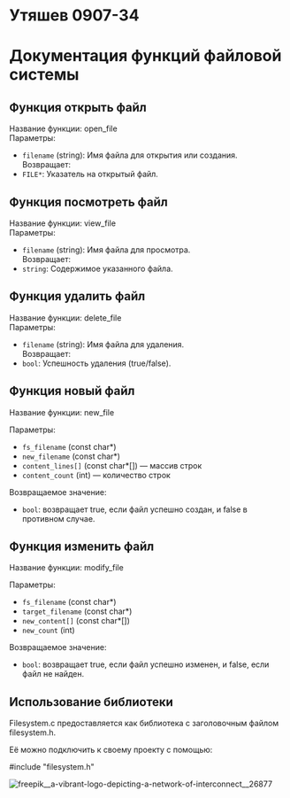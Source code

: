# Утяшев 0907-34

# Документация функций файловой системы

## Функция открыть файл

Название функции: open_file  
Параметры:  
- `filename` (string): Имя файла для открытия или создания.  
Возвращает:  
- `FILE*`: Указатель на открытый файл.

## Функция посмотреть файл

Название функции: view_file  
Параметры:  
- `filename` (string): Имя файла для просмотра.  
Возвращает:  
- `string`: Содержимое указанного файла.

## Функция удалить файл

Название функции: delete_file  
Параметры:  
- `filename` (string): Имя файла для удаления.  
Возвращает:  
- `bool`: Успешность удаления (true/false).  

## Функция новый файл

Название функции: new_file

Параметры: 

- `fs_filename` (const char*)
- `new_filename` (const char*)
- `content_lines[]` (const char*[]) — массив строк
- `content_count` (int) — количество строк

Возвращаемое значение:
- `bool`: возвращает true, если файл успешно создан, и false в противном случае.

## Функция изменить файл

Название функции: modify_file

Параметры:
- `fs_filename` (const char*)
- `target_filename` (const char*)
- `new_content[]` (const char*[])
- `new_count` (int)

Возвращаемое значение:
- `bool`: возвращает true, если файл успешно изменен, и false, если файл не найден.

## Использование библиотеки
Filesystem.c предоставляется как библиотека с заголовочным файлом filesystem.h.

Её можно подключить к своему проекту с помощью: 

#include "filesystem.h"


![freepik__a-vibrant-logo-depicting-a-network-of-interconnect__26877](https://github.com/user-attachments/assets/db361a47-675f-490b-a7e4-5d1f6b28213a)






